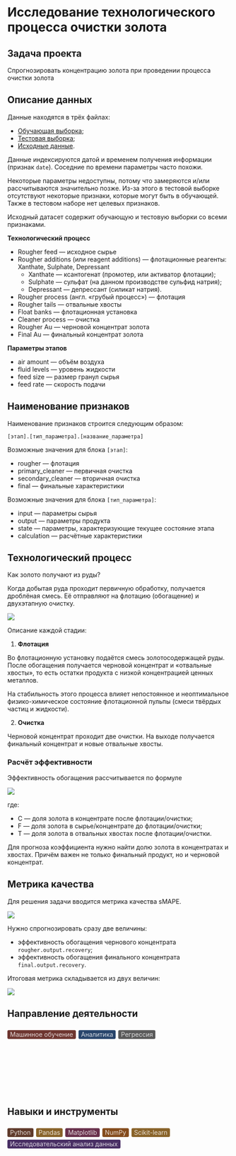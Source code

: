 # Исследование технологического процесса очистки золота
## Задача проекта
Спрогнозировать концентрацию золота при проведении процесса очистки золота
## Описание данных
Данные находятся в трёх файлах:
+ [Обучающая выборка](https://code.s3.yandex.net/datasets/geo_data_0.csv);
+ [Тестовая выборка](https://code.s3.yandex.net/datasets/geo_data_1.csv);
+ [Исходные данные](https://code.s3.yandex.net/datasets/geo_data_2.csv).

Данные индексируются датой и временем получения информации (признак `date`). Соседние по времени параметры часто похожи.

Некоторые параметры недоступны, потому что замеряются и/или рассчитываются значительно позже. Из-за этого в тестовой выборке отсутствуют некоторые признаки, которые могут быть в обучающей. Также в тестовом наборе нет целевых признаков.

Исходный датасет содержит обучающую и тестовую выборки со всеми признаками.

**Технологический процесс**
+ Rougher feed — исходное сырье
+ Rougher additions (или reagent additions) — флотационные реагенты: Xanthate, Sulphate, Depressant
    + Xanthate — ксантогенат (промотер, или активатор флотации);
    + Sulphate — сульфат (на данном производстве сульфид натрия);
    + Depressant — депрессант (силикат натрия).
+ Rougher process (англ. «грубый процесс») — флотация
+ Rougher tails — отвальные хвосты
+ Float banks — флотационная установка
+ Cleaner process — очистка
+ Rougher Au — черновой концентрат золота
+ Final Au — финальный концентрат золота

**Параметры этапов**
+ air amount — объём воздуха
+ fluid levels — уровень жидкости
+ feed size — размер гранул сырья
+ feed rate — скорость подачи

## Наименование признаков
Наименование признаков строится следующим образом:

`[этап].[тип_параметра].[название_параметра]`

Возможные значения для блока `[этап]`:
+ rougher — флотация
+ primary_cleaner — первичная очистка
+ secondary_cleaner — вторичная очистка
+ final — финальные характеристики

Возможные значения для блока `[тип_параметра]`:
+ input — параметры сырья
+ output — параметры продукта
+ state — параметры, характеризующие текущее состояние этапа
+ calculation — расчётные характеристики

## Технологический процесс
Как золото получают из руды?

Когда добытая руда проходит первичную обработку, получается дроблёная смесь. Её отправляют на флотацию (обогащение) и двухэтапную очистку.

<img src="https://pictures.s3.yandex.net/resources/viruchka_1576238830.jpg">

Описание каждой стадии:

1. **Флотация**

Во флотационную установку подаётся смесь золотосодержащей руды. После обогащения получается черновой концентрат и «отвальные хвосты», то есть остатки продукта с низкой концентрацией ценных металлов.

На стабильность этого процесса влияет непостоянное и неоптимальное физико-химическое состояние флотационной пульпы (смеси твёрдых частиц и жидкости).

2. **Очистка**

Черновой концентрат проходит две очистки. На выходе получается финальный концентрат и новые отвальные хвосты.

### Расчёт эффективности
Эффективность обогащения рассчитывается по формуле

<img src="https://pictures.s3.yandex.net/resources/Recovery_1576238822.jpg">

где:
+ C — доля золота в концентрате после флотации/очистки;
+ F — доля золота в сырье/концентрате до флотации/очистки;
+ T — доля золота в отвальных хвостах после флотации/очистки.

Для прогноза коэффициента нужно найти долю золота в концентратах и хвостах. Причём важен не только финальный продукт, но и черновой концентрат.

## Метрика качества
Для решения задачи вводится метрика качества sMAPE.

<img src="https://pictures.s3.yandex.net/resources/smape_1576238825.jpg">

Нужно спрогнозировать сразу две величины:
+ эффективность обогащения чернового концентрата `rougher.output.recovery`;
+ эффективность обогащения финального концентрата `final.output.recovery`.

Итоговая метрика складывается из двух величин:

<img src="https://pictures.s3.yandex.net/resources/_smape_1576238814.jpg">

## Направление деятельности
<svg width="100%"><foreignObject x="0" y="0" width="100%" height="160"><div style="display: flex; flex-wrap: wrap; padding-top: 8px; padding-bottom: 2px;"><div style="display: flex; align-items: center; flex-shrink: 1; min-width: 0px; max-width: 100%; height: 20px; border-radius: 3px; padding-left: 6px; padding-right: 6px; font-size: 14px; line-height: 120%; color: rgba(255, 255, 255, 0.804); background: rgb(110, 54, 48); margin: 0px 6px 6px 0px;"><div style="white-space: nowrap; overflow: hidden; text-overflow: ellipsis; display: inline-block; height: 20px; line-height: 20px;">Машинное обучение</div></div><div style="display: flex; align-items: center; flex-shrink: 1; min-width: 0px; max-width: 100%; height: 20px; border-radius: 3px; padding-left: 6px; padding-right: 6px; font-size: 14px; line-height: 120%; color: rgba(255, 255, 255, 0.804); background: rgb(40, 69, 108); margin: 0px 6px 6px 0px;"><div style="white-space: nowrap; overflow: hidden; text-overflow: ellipsis; display: inline-block; height: 20px; line-height: 20px;">Аналитика</div></div><div style="display: flex; align-items: center; flex-shrink: 1; min-width: 0px; max-width: 100%; height: 20px; border-radius: 3px; padding-left: 6px; padding-right: 6px; font-size: 14px; line-height: 120%; color: rgba(255, 255, 255, 0.804); background: rgb(90, 90, 90); margin: 0px 6px 6px 0px;"><div style="white-space: nowrap; overflow: hidden; text-overflow: ellipsis; display: inline-block; height: 20px; line-height: 20px;">Регрессия</div></div></div></foreignObject></svg>

## Навыки и инструменты
<svg width="100%"><foreignObject x="0" y="0" width="100%" height="160"><div style="display: flex; flex-wrap: wrap; padding-top: 8px; padding-bottom: 2px;"><div style="display: flex; align-items: center; flex-shrink: 1; min-width: 0px; max-width: 100%; height: 20px; border-radius: 3px; padding-left: 6px; padding-right: 6px; font-size: 14px; line-height: 120%; color: rgba(255, 255, 255, 0.804); background: rgb(96, 59, 44); margin: 0px 6px 6px 0px;"><div style="white-space: nowrap; overflow: hidden; text-overflow: ellipsis; display: inline-block; height: 20px; line-height: 20px;">Python</div></div><div style="display: flex; align-items: center; flex-shrink: 1; min-width: 0px; max-width: 100%; height: 20px; border-radius: 3px; padding-left: 6px; padding-right: 6px; font-size: 14px; line-height: 120%; color: rgba(255, 255, 255, 0.804); background: rgb(137, 99, 42); margin: 0px 6px 6px 0px;"><div style="white-space: nowrap; overflow: hidden; text-overflow: ellipsis; display: inline-block; height: 20px; line-height: 20px;">Pandas</div></div><div style="display: flex; align-items: center; flex-shrink: 1; min-width: 0px; max-width: 100%; height: 20px; border-radius: 3px; padding-left: 6px; padding-right: 6px; font-size: 14px; line-height: 120%; color: rgba(255, 255, 255, 0.804); background: rgb(105, 49, 76); margin: 0px 6px 6px 0px;"><div style="white-space: nowrap; overflow: hidden; text-overflow: ellipsis; display: inline-block; height: 20px; line-height: 20px;">Matplotlib</div></div><div style="display: flex; align-items: center; flex-shrink: 1; min-width: 0px; max-width: 100%; height: 20px; border-radius: 3px; padding-left: 6px; padding-right: 6px; font-size: 14px; line-height: 120%; color: rgba(255, 255, 255, 0.804); background: rgb(133, 76, 29); margin: 0px 6px 6px 0px;"><div style="white-space: nowrap; overflow: hidden; text-overflow: ellipsis; display: inline-block; height: 20px; line-height: 20px;">NumPy</div></div><div style="display: flex; align-items: center; flex-shrink: 1; min-width: 0px; max-width: 100%; height: 20px; border-radius: 3px; padding-left: 6px; padding-right: 6px; font-size: 14px; line-height: 120%; color: rgba(255, 255, 255, 0.804); background: rgb(137, 99, 42); margin: 0px 6px 6px 0px;"><div style="white-space: nowrap; overflow: hidden; text-overflow: ellipsis; display: inline-block; height: 20px; line-height: 20px;">Scikit-learn</div></div><div style="display: flex; align-items: center; flex-shrink: 1; min-width: 0px; max-width: 100%; height: 20px; border-radius: 3px; padding-left: 6px; padding-right: 6px; font-size: 14px; line-height: 120%; color: rgba(255, 255, 255, 0.804); background: rgb(73, 47, 100); margin: 0px 6px 6px 0px;"><div style="white-space: nowrap; overflow: hidden; text-overflow: ellipsis; display: inline-block; height: 20px; line-height: 20px;">Исследовательский анализ данных</div></div></div></foreignObject></svg>